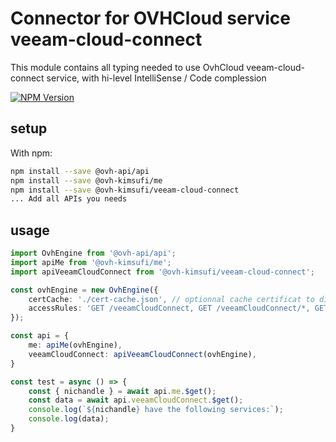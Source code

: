 # Connector for OVHCloud service veeam-cloud-connect

This module contains all typing needed to use OvhCloud veeam-cloud-connect service, with hi-level IntelliSense / Code complession

[![NPM Version](https://img.shields.io/npm/v/@ovh-kimsufi/veeam-cloud-connect.svg?style=flat)](https://www.npmjs.org/package/@ovh-kimsufi/veeam-cloud-connect)

## setup

With npm:
````bash
npm install --save @ovh-api/api
npm install --save @ovh-kimsufi/me
npm install --save @ovh-kimsufi/veeam-cloud-connect
... Add all APIs you needs
````

## usage

````typescript
import OvhEngine from '@ovh-api/api';
import apiMe from '@ovh-kimsufi/me';
import apiVeeamCloudConnect from '@ovh-kimsufi/veeam-cloud-connect';

const ovhEngine = new OvhEngine({ 
    certCache: './cert-cache.json', // optionnal cache certificat to disk
    accessRules: 'GET /veeamCloudConnect, GET /veeamCloudConnect/*, GET /me', // optionnal limit the requested privileges.
});

const api = {
    me: apiMe(ovhEngine),
    veeamCloudConnect: apiVeeamCloudConnect(ovhEngine),
}

const test = async () => {
    const { nichandle } = await api.me.$get();
    const data = await api.veeamCloudConnect.$get();
    console.log(`${nichandle} have the following services:`);
    console.log(data);
}

````
